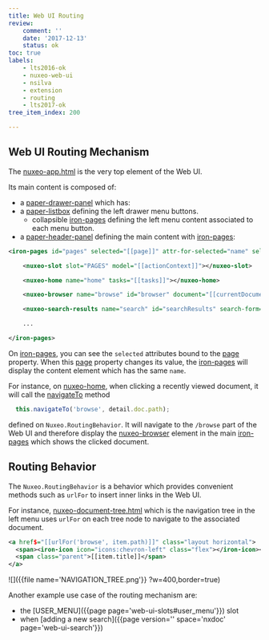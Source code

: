```yaml
---
title: Web UI Routing
review:
    comment: ''
    date: '2017-12-13'
    status: ok
toc: true
labels:
    - lts2016-ok
    - nuxeo-web-ui
    - nsilva
    - extension
    - routing
    - lts2017-ok
tree_item_index: 200

---
```

## Web UI Routing Mechanism

The [nuxeo-app.html](https://github.com/nuxeo/nuxeo-web-ui/blob/9.10/elements/nuxeo-app.html) is the very top element of the Web UI.

Its main content is composed of:
 - a [paper-drawer-panel](https://github.com/nuxeo/nuxeo-web-ui/blob/9.10/elements/nuxeo-app.html#L220) which has:
 - a [paper-listbox](https://github.com/nuxeo/nuxeo-web-ui/blob/9.10/elements/nuxeo-app.html#L229) defining the left drawer menu buttons.
   - collapsible [iron-pages](https://github.com/nuxeo/nuxeo-web-ui/blob/9.10/elements/nuxeo-app.html#L243) defining the left menu content associated to each menu button.
 - a [paper-header-panel](https://github.com/nuxeo/nuxeo-web-ui/blob/9.10/elements/nuxeo-app.html#L269) defining the main content with [iron-pages](https://github.com/nuxeo/nuxeo-web-ui/blob/9.10/elements/nuxeo-app.html#L270):


```xml
<iron-pages id="pages" selected="[[page]]" attr-for-selected="name" selected-attribute="visible">

    <nuxeo-slot slot="PAGES" model="[[actionContext]]"></nuxeo-slot>

    <nuxeo-home name="home" tasks="[[tasks]]"></nuxeo-home>

    <nuxeo-browser name="browse" id="browser" document="[[currentDocument]]" selected-tab="{{docAction}}" clipboard="[[clipboard]]"></nuxeo-browser>

    <nuxeo-search-results name="search" id="searchResults" search-form="[[searchForm]]"></nuxeo-search-results>

    ...

</iron-pages>
```

On [iron-pages](https://github.com/nuxeo/nuxeo-web-ui/blob/9.10/elements/nuxeo-app.html#L269), you can see the `selected` attributes bound to the [page](https://github.com/nuxeo/nuxeo-web-ui/blob/9.10/elements/nuxeo-app.html#L350) property. When this [page](https://github.com/nuxeo/nuxeo-web-ui/blob/9.10/elements/nuxeo-app.html#lL350) property changes its value, the [iron-pages](https://github.com/nuxeo/nuxeo-web-ui/blob/9.10/elements/nuxeo-app.html#L270) will display the content element which has the same `name`.

For instance, on [nuxeo-home](https://github.com/nuxeo/nuxeo-web-ui/blob/9.10/elements/nuxeo-app.html#L274), when clicking a recently viewed document, it will call the [navigateTo](https://github.com/nuxeo/nuxeo-web-ui/blob/9.10/elements/nuxeo-home.html#L215) method

```javascript
  this.navigateTo('browse', detail.doc.path);
```

defined on `Nuxeo.RoutingBehavior`. It will navigate to the `/browse` part of the Web UI and therefore display the [nuxeo-browser](https://github.com/nuxeo/nuxeo-web-ui/blob/9.10/elements/nuxeo-app.html#L276) element in the main [iron-pages](https://github.com/nuxeo/nuxeo-web-ui/blob/9.10/elements/nuxeo-app.html#L270) which shows the clicked document.

## Routing Behavior

The `Nuxeo.RoutingBehavior` is a behavior which provides convenient methods such as `urlFor` to insert inner links in the Web UI.

For instance, [nuxeo-document-tree.html](https://github.com/nuxeo/nuxeo-web-ui/blob/9.10/elements/nuxeo-document-tree/nuxeo-document-tree.html) which is the navigation tree in the left menu uses `urlFor` on each tree node to navigate to the associated document.

```xml
<a href$="[[urlFor('browse', item.path)]]" class="layout horizontal">
  <span><iron-icon icon="icons:chevron-left" class="flex"></iron-icon></span>
  <span class="parent">[[item.title]]</span>
</a>
```
![]({{file name='NAVIGATION_TREE.png'}} ?w=400,border=true)


Another example use case of the routing mechanism are:
 - the [USER_MENU]({{page page='web-ui-slots#user_menu'}}) slot
 - when [adding a new search]({{page version='' space='nxdoc' page='web-ui-search'}})
